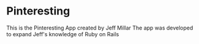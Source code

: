 # Pinteresting

This is the Pinteresting App created by Jeff Millar
The app was developed to expand Jeff's knowledge of Ruby on Rails

